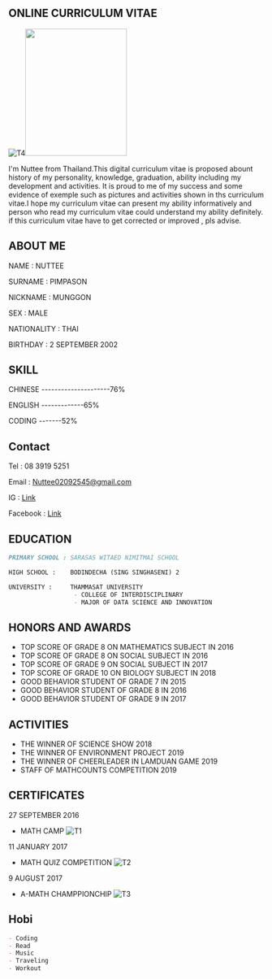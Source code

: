## ONLINE CURRICULUM VITAE

![T4](https://user-images.githubusercontent.com/89396698/143473684-58530399-1018-4537-9a79-67ceef5877fb.jpg)<img src="link" width="200" height="250">

I'm Nuttee from Thailand.This digital curriculum vitae is proposed abount history of my personality, knowledge, graduation, ability including my development and activities. It is proud to me of my success and some evidence of exemple such as pictures and activities shown in ths curriculum vitae.I hope my curriculum vitae can present my ability informatively and person who read my curriculum vitae could understand my ability definitely. if this curriculum vitae have to get corrected or improved , pls advise.

## ABOUT ME
NAME :        NUTTEE

SURNAME :     PIMPASON

NICKNAME :    MUNGGON

SEX :         MALE

NATIONALITY : THAI

BIRTHDAY :    2 SEPTEMBER 2002


## SKILL
CHINESE ---------------------76%

ENGLISH -------------65%

CODING -------52%


## Contact
Tel :      08 3919 5251

Email :    Nuttee02092545@gmail.com

IG :       [Link](https://instagram.com/nutteenutteenuttee?utm_medium=copy_link)

Facebook : [Link](https://www.facebook.com/nuttee.pimpason)


## EDUCATION
```markdown
PRIMARY SCHOOL : SARASAS WITAED NIMITMAI SCHOOL

HIGH SCHOOL :    BODINDECHA (SING SINGHASENI) 2

UNIVERSITY :     THAMMASAT UNIVERSITY
                  - COLLEGE OF INTERDISCIPLINARY
                  - MAJOR OF DATA SCIENCE AND INNOVATION
```

## HONORS AND AWARDS
- TOP SCORE OF GRADE 8 ON MATHEMATICS SUBJECT IN 2016
- TOP SCORE OF GRADE 8 ON SOCIAL SUBJECT IN 2016
- TOP SCORE OF GRADE 9 ON SOCIAL SUBJECT IN 2017
- TOP SCORE OF GRADE 10 ON BIOLOGY SUBJECT IN 2018
- GOOD BEHAVIOR STUDENT OF GRADE 7 IN 2015
- GOOD BEHAVIOR STUDENT OF GRADE 8 IN 2016
- GOOD BEHAVIOR STUDENT OF GRADE 9 IN 2017

## ACTIVITIES
- THE WINNER OF SCIENCE SHOW 2018
- THE WINNER OF ENVIRONMENT PROJECT 2019
- THE WINNER OF CHEERLEADER IN LAMDUAN GAME 2019
- STAFF OF MATHCOUNTS COMPETITION 2019

## CERTIFICATES
27 SEPTEMBER 2016
- MATH CAMP
![T1](https://user-images.githubusercontent.com/89396698/143468009-8c46623d-ca9c-4803-85a5-6e614a146cfc.jpg)

11 JANUARY 2017
- MATH QUIZ COMPETITION
![T2](https://user-images.githubusercontent.com/89396698/143468406-c618c423-3430-4b1a-a53b-cbb338d66382.jpg)

9 AUGUST 2017
- A-MATH CHAMPPIONCHIP
![T3](https://user-images.githubusercontent.com/89396698/143468859-d75b33cc-2638-4bce-abee-875f6424e8a3.jpg)

## Hobi
```markdown
- Coding
- Read
- Music
- Traveling
- Workout
```
